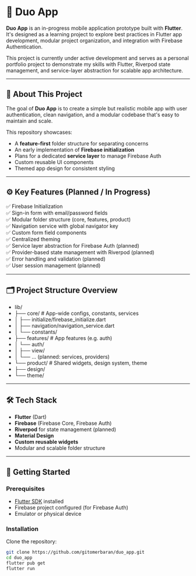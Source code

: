 # 🚀 Duo App

**Duo App** is an in-progress mobile application prototype built with **Flutter**. It's designed as a learning project to explore best practices in Flutter app development, modular project organization, and integration with Firebase Authentication.  

This project is currently under active development and serves as a personal portfolio project to demonstrate my skills with Flutter, Riverpod state management, and service-layer abstraction for scalable app architecture.

---

## 📜 About This Project

The goal of **Duo App** is to create a simple but realistic mobile app with user authentication, clean navigation, and a modular codebase that's easy to maintain and scale.  

This repository showcases:

- A **feature-first** folder structure for separating concerns
- An early implementation of **Firebase initialization**
- Plans for a dedicated **service layer** to manage Firebase Auth
- Custom reusable UI components
- Themed app design for consistent styling

---

## ⚙️ Key Features (Planned / In Progress)

✅ Firebase Initialization  
✅ Sign-in form with email/password fields  
✅ Modular folder structure (core, features, product)  
✅ Navigation service with global navigator key  
✅ Custom form field components  
✅ Centralized theming  
✅ Service layer abstraction for Firebase Auth (planned)  
✅ Provider-based state management with Riverpod (planned)  
✅ Error handling and validation (planned)  
✅ User session management (planned)

---

## 🗂️ Project Structure Overview
- lib/
- ├── core/ # App-wide configs, constants, services
- │ ├── initialize/firebase_initialize.dart
- │ ├── navigation/navigation_service.dart
- │ └── constants/
- ├── features/ # App features (e.g. auth)
- │ └── auth/
- │ ├── view/
- │ └── ... (planned: services, providers)
- └── product/ # Shared widgets, design system, theme
- ├── design/
- └── theme/

---

## 🛠️ Tech Stack

- **Flutter** (Dart)
- **Firebase** (Firebase Core, Firebase Auth)
- **Riverpod** for state management (planned)
- **Material Design**
- **Custom reusable widgets**
- Modular and scalable folder structure

---



## 🚀 Getting Started

### Prerequisites

- [Flutter SDK](https://flutter.dev/docs/get-started/install) installed
- Firebase project configured (for Firebase Auth)
- Emulator or physical device

### Installation

Clone the repository:

```bash
git clone https://github.com/gitomerbaran/duo_app.git
cd duo_app
flutter pub get
flutter run
```

